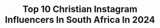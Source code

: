 ---
title: Top 10 Christian Instagram Influencers In South Africa In 2024
description: >-
  Find top christian Instagram influencers in South Africa in 2024. Most popular hashtags: #blessed #lifeisgood #love.
platform: Instagram
hits: 16
text_top: See the most popular Instagram accounts on inBeat.
text_bottom: Our database aggregates 16 Instagram influencers like this in South Africa for you to contact.
profiles:
  - username: "siyakolisi"
    fullname: >-
      Siya Kolisi
    bio: >-
      Christian Husband Father @adidas athlete 👟 Co-founder: @kolisi_foundation @rocnationsi | info@siyakolisi.co.za Twitter @SiyaKolisi
    location: "South Africa"
    followers: 1057024
    engagement: 538
    commentsToLikes: 0.009160
    id: ck0w0j1z5eghq0i19p8khdypl
    verified: true
    hashtags: "#smarter, #gobos, #bosicetea, #tea"
  - username: "heartofhorton"
    fullname: >-
      Cassie Horton
    bio: >-
      Christian ⛪️ Wifey to @jugglinjosh 💖 South-African Living in LA 🇿🇦 All-Around Family Girl 👨‍👩‍👧‍👧 World Traveler 🌍 New YouTube video! 👇🏼
    location: "South Africa"
    followers: 4148
    engagement: 1223
    commentsToLikes: 0.026264
    id: ck0vvm3axpq0g0i19nx2og7sz
    verified: false
    hashtags: "#batucaves, #healthyhabits, #namethatlyric, #merryandbright"
  - username: "_twinfluencers"
    fullname: >-
      Liselle & Lisette So-oabes
    bio: >-
      🏆 Winning Bloggers| Digital Strategists| Travel Enthusiasts| Youtubers | Entrepreneurs & Realtors @twin_tower_property_group 📍: 🇳🇦 🧸: @babyfluencer_
    location: "South Africa"
    followers: 112097
    engagement: 259
    commentsToLikes: 0.025587
    id: ck6tokv5temt70j71rbfmwodn
    verified: false
    hashtags: "#twinfluencers, #namibia, #twinning, #birthdaymonth"
  - username: "makgofe"
    fullname: >-
      Makgofe Moagi
    bio: >-
      👑🇿🇦 #entrepreneur #actress #speaker #MC🚫#GBV🚫#disability #abuse🚫#childtrafficking #skincare #mentalhealth #LGBTQIA+ Bookings@makgofe.com #twins bearer
    location: "South Africa"
    followers: 102125
    engagement: 218
    commentsToLikes: 0.016629
    id: ck0w1ztwvly4m0i19zmdc6p2o
    verified: false
    hashtags: "#love, #new, #blessed, #wisdom"
  - username: "lionelloueke"
    fullname: >-
      Lionel Loueke
    bio: >-
      'West African improvising ninja on guitar' - NY Times
    location: "South Africa"
    followers: 27824
    engagement: 581
    commentsToLikes: 0.034432
    id: ck0u28s3qz8490i19pi91buww
    verified: true
    hashtags: "#guitar, #musician, #guitarist, #repost"
  - username: "armandfourie133"
    fullname: >-
      Armand Fourie™️
    bio: >-
      Jesus Christ ⚜️ Hard Enduro ⚔️ SA🇿🇦
    location: "South Africa"
    followers: 3398
    engagement: 1091
    commentsToLikes: 0.057074
    id: ckap3j64f37tc0i78py49n68x
    verified: false
    hashtags: "#nature, #enduro, #hardenduro, #tough"
  - username: "imraanchristian"
    fullname: >-
      IM • RA • AN || South Africa
    bio: >-
      Storyteller 📍Cape Town || As Above , So Below || @artco.gallery @arcadecontent
    location: "South Africa"
    followers: 28490
    engagement: 587
    commentsToLikes: 0.038659
    id: ck5c6mrlg5rh20i11ga9sf09t
    verified: false
    hashtags: "#sponsored, #finishsaveswater"
  - username: "ginger_trill"
    fullname: >-
      Ginger Trill
    bio: >-
      • Rapper/Record producer • Award Winning Artist ( SAHHA & VOTY ) • CEO of VIKINGS • All-round creative
    location: "South Africa"
    followers: 20190
    engagement: 449
    commentsToLikes: 0.047352
    id: ck5c3xq4q08zm0i11lns8s1al
    verified: false
    hashtags: "#frompotchwithlove, #alotmusicvideo, #chainsreup, #igniumep"
  - username: "msvfox"
    fullname: >-
      Vivica A  Fox
    bio: >-
      Actress,Producer,TV Host, Author,Entrepreneur,Philanthropist All around "homegirl" FOR MORE INFO AND BOOKINGS GO 2 VIVICAFOX.COM CLICK ON CONTACTS😉
    location: "South Africa"
    followers: 1551239
    engagement: 55
    commentsToLikes: 0.034063
    id: ck5hnprg6o6mq0i11v448vmir
    verified: true
    hashtags: "#mygrinddontstop, #bossmoves, #producer, #thewrongvalentine"
  - username: "vulvodyniaslam"
    fullname: >-
      VULVODYNIA
    bio: >-
      SOUTH AFRICAN SLAM DEATH BULLDOZERS!!! 🔨👑💯 | 🎤@duncan_bentley 🎸@krisxen 🎸@lukehaarhoff_ ⚡ @christhundervolt 🥁 @tomhughesdrummer 🎸 @asuka_city
    location: "South Africa"
    followers: 55542
    engagement: 309
    commentsToLikes: 0.014048
    id: ck14j6iw5itmv0i199odw6kvt
    verified: true
    hashtags: "#vulvodynia, #deathmetal, #slam, #vulvodyniaslam"
---